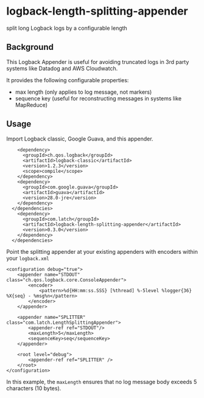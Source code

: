 # logback-length-splitting-appender
split long Logback logs by a configurable length

## Background

This Logback Appender is useful for avoiding truncated logs in 3rd party systems like Datadog and AWS Cloudwatch.

It provides the following configurable properties:
* max length (only applies to log message, not markers)
* sequence key (useful for reconstructing messages in systems like MapReduce)

## Usage

Import Logback classic, Google Guava, and this appender.
```
    <dependency>
      <groupId>ch.qos.logback</groupId>
      <artifactId>logback-classic</artifactId>
      <version>1.2.3</version>
      <scope>compile</scope>
    </dependency>
    <dependency>
      <groupId>com.google.guava</groupId>
      <artifactId>guava</artifactId>
      <version>28.0-jre</version>
    </dependency>
  </dependencies>
    <dependency>
      <groupId>com.latch</groupId>
      <artifactId>logback-length-splitting-appender</artifactId>
      <version>0.3.0</version>
    </dependency>
  </dependencies>
```

Point the splitting appender at your existing appenders with encoders within your `logback.xml`
```
<configuration debug="true">
    <appender name="STDOUT" class="ch.qos.logback.core.ConsoleAppender">
        <encoder>
            <pattern>%d{HH:mm:ss.SSS} [%thread] %-5level %logger{36} %X{seq} - %msg%n</pattern>
        </encoder>
    </appender>

    <appender name="SPLITTER" class="com.latch.LengthSplittingAppender">
        <appender-ref ref="STDOUT"/>
        <maxLength>5</maxLength>
        <sequenceKey>seq</sequenceKey>
    </appender>

    <root level="debug">
        <appender-ref ref="SPLITTER" />
    </root>
</configuration>
```

In this example, the `maxLength` ensures that no log message body exceeds 5 characters (10 bytes).
